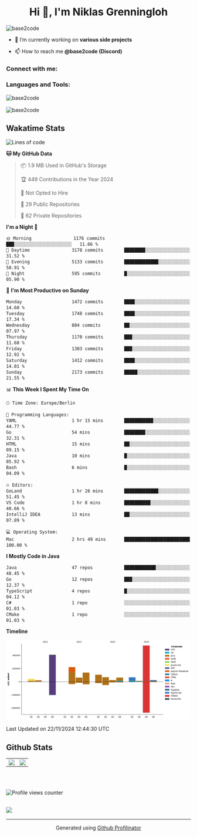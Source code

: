 <h1 align="center">Hi 👋, I'm Niklas Grenningloh</h1>
<!-- <h3 align="center">A passionate backend developer from Germany</h3> -->

<p align="left"> <img src="https://komarev.com/ghpvc/?username=base2code&label=Profile%20views&color=0e75b6&style=flat" alt="base2code" /> </p>

- 🔭 I’m currently working on **various side projects**

- 📫 How to reach me **@base2code (Discord)**

<h3 align="left">Connect with me:</h3>
<p align="left">
</p>

<h3 align="left">Languages and Tools:</h3>
<!-- <p align="left"> <a href="https://aws.amazon.com" target="_blank" rel="noreferrer"> <img src="https://raw.githubusercontent.com/devicons/devicon/master/icons/amazonwebservices/amazonwebservices-original-wordmark.svg" alt="aws" width="40" height="40"/> </a> <a href="https://www.gnu.org/software/bash/" target="_blank" rel="noreferrer"> <img src="https://www.vectorlogo.zone/logos/gnu_bash/gnu_bash-icon.svg" alt="bash" width="40" height="40"/> </a> <a href="https://dart.dev" target="_blank" rel="noreferrer"> <img src="https://www.vectorlogo.zone/logos/dartlang/dartlang-icon.svg" alt="dart" width="40" height="40"/> </a> <a href="https://www.docker.com/" target="_blank" rel="noreferrer"> <img src="https://raw.githubusercontent.com/devicons/devicon/master/icons/docker/docker-original-wordmark.svg" alt="docker" width="40" height="40"/> </a> <a href="https://www.elastic.co" target="_blank" rel="noreferrer"> <img src="https://www.vectorlogo.zone/logos/elastic/elastic-icon.svg" alt="elasticsearch" width="40" height="40"/> </a> <a href="https://www.figma.com/" target="_blank" rel="noreferrer"> <img src="https://www.vectorlogo.zone/logos/figma/figma-icon.svg" alt="figma" width="40" height="40"/> </a> <a href="https://flutter.dev" target="_blank" rel="noreferrer"> <img src="https://www.vectorlogo.zone/logos/flutterio/flutterio-icon.svg" alt="flutter" width="40" height="40"/> </a> <a href="https://cloud.google.com" target="_blank" rel="noreferrer"> <img src="https://www.vectorlogo.zone/logos/google_cloud/google_cloud-icon.svg" alt="gcp" width="40" height="40"/> </a> <a href="https://git-scm.com/" target="_blank" rel="noreferrer"> <img src="https://www.vectorlogo.zone/logos/git-scm/git-scm-icon.svg" alt="git" width="40" height="40"/> </a> <a href="https://golang.org" target="_blank" rel="noreferrer"> <img src="https://raw.githubusercontent.com/devicons/devicon/master/icons/go/go-original.svg" alt="go" width="40" height="40"/> </a> <a href="https://grafana.com" target="_blank" rel="noreferrer"> <img src="https://www.vectorlogo.zone/logos/grafana/grafana-icon.svg" alt="grafana" width="40" height="40"/> </a> <a href="https://www.java.com" target="_blank" rel="noreferrer"> <img src="https://raw.githubusercontent.com/devicons/devicon/master/icons/java/java-original.svg" alt="java" width="40" height="40"/> </a> <a href="https://www.jenkins.io" target="_blank" rel="noreferrer"> <img src="https://www.vectorlogo.zone/logos/jenkins/jenkins-icon.svg" alt="jenkins" width="40" height="40"/> </a> <a href="https://www.linux.org/" target="_blank" rel="noreferrer"> <img src="https://raw.githubusercontent.com/devicons/devicon/master/icons/linux/linux-original.svg" alt="linux" width="40" height="40"/> </a> <a href="https://mariadb.org/" target="_blank" rel="noreferrer"> <img src="https://www.vectorlogo.zone/logos/mariadb/mariadb-icon.svg" alt="mariadb" width="40" height="40"/> </a> <a href="https://www.mongodb.com/" target="_blank" rel="noreferrer"> <img src="https://raw.githubusercontent.com/devicons/devicon/master/icons/mongodb/mongodb-original-wordmark.svg" alt="mongodb" width="40" height="40"/> </a> <a href="https://www.mysql.com/" target="_blank" rel="noreferrer"> <img src="https://raw.githubusercontent.com/devicons/devicon/master/icons/mysql/mysql-original-wordmark.svg" alt="mysql" width="40" height="40"/> </a> <a href="https://www.nginx.com" target="_blank" rel="noreferrer"> <img src="https://raw.githubusercontent.com/devicons/devicon/master/icons/nginx/nginx-original.svg" alt="nginx" width="40" height="40"/> </a> <a href="https://www.postgresql.org" target="_blank" rel="noreferrer"> <img src="https://raw.githubusercontent.com/devicons/devicon/master/icons/postgresql/postgresql-original-wordmark.svg" alt="postgresql" width="40" height="40"/> </a> <a href="https://www.python.org" target="_blank" rel="noreferrer"> <img src="https://raw.githubusercontent.com/devicons/devicon/master/icons/python/python-original.svg" alt="python" width="40" height="40"/> </a> <a href="https://redis.io" target="_blank" rel="noreferrer"> <img src="https://raw.githubusercontent.com/devicons/devicon/master/icons/redis/redis-original-wordmark.svg" alt="redis" width="40" height="40"/> </a> <a href="https://spring.io/" target="_blank" rel="noreferrer"> <img src="https://www.vectorlogo.zone/logos/springio/springio-icon.svg" alt="spring" width="40" height="40"/> </a> <a href="https://www.sqlite.org/" target="_blank" rel="noreferrer"> <img src="https://www.vectorlogo.zone/logos/sqlite/sqlite-icon.svg" alt="sqlite" width="40" height="40"/> </a> <a href="https://www.tensorflow.org" target="_blank" rel="noreferrer"> <img src="https://www.vectorlogo.zone/logos/tensorflow/tensorflow-icon.svg" alt="tensorflow" width="40" height="40"/> </a> </p> -->

<p><img align="center" src="https://github-readme-stats.vercel.app/api/top-langs?username=base2code&show_icons=true&locale=en&layout=compact" alt="base2code" /></p>

<p><img align="center" src="https://github-readme-streak-stats.herokuapp.com/?user=base2code&" alt="base2code" /></p>

## Wakatime Stats

<!--START_SECTION:waka-->
![Lines of code](https://img.shields.io/badge/From%20Hello%20World%20I%27ve%20Written-1.8%20million%20lines%20of%20code-blue)

**🐱 My GitHub Data** 

> 📦 1.9 MB Used in GitHub's Storage 
 > 
> 🏆 449 Contributions in the Year 2024
 > 
> 🚫 Not Opted to Hire
 > 
> 📜 29 Public Repositories 
 > 
> 🔑 62 Private Repositories 
 > 
**I'm a Night 🦉** 

```text
🌞 Morning                1176 commits        ███░░░░░░░░░░░░░░░░░░░░░░   11.66 % 
🌆 Daytime                3178 commits        ████████░░░░░░░░░░░░░░░░░   31.52 % 
🌃 Evening                5133 commits        █████████████░░░░░░░░░░░░   50.91 % 
🌙 Night                  595 commits         █░░░░░░░░░░░░░░░░░░░░░░░░   05.90 % 
```
📅 **I'm Most Productive on Sunday** 

```text
Monday                   1472 commits        ████░░░░░░░░░░░░░░░░░░░░░   14.60 % 
Tuesday                  1748 commits        ████░░░░░░░░░░░░░░░░░░░░░   17.34 % 
Wednesday                804 commits         ██░░░░░░░░░░░░░░░░░░░░░░░   07.97 % 
Thursday                 1170 commits        ███░░░░░░░░░░░░░░░░░░░░░░   11.60 % 
Friday                   1303 commits        ███░░░░░░░░░░░░░░░░░░░░░░   12.92 % 
Saturday                 1412 commits        ████░░░░░░░░░░░░░░░░░░░░░   14.01 % 
Sunday                   2173 commits        █████░░░░░░░░░░░░░░░░░░░░   21.55 % 
```


📊 **This Week I Spent My Time On** 

```text
🕑︎ Time Zone: Europe/Berlin

💬 Programming Languages: 
YAML                     1 hr 15 mins        ███████████░░░░░░░░░░░░░░   44.77 % 
Go                       54 mins             ████████░░░░░░░░░░░░░░░░░   32.31 % 
HTML                     15 mins             ██░░░░░░░░░░░░░░░░░░░░░░░   09.15 % 
Java                     10 mins             █░░░░░░░░░░░░░░░░░░░░░░░░   05.92 % 
Bash                     6 mins              █░░░░░░░░░░░░░░░░░░░░░░░░   04.09 % 

🔥 Editors: 
GoLand                   1 hr 26 mins        █████████████░░░░░░░░░░░░   51.45 % 
VS Code                  1 hr 8 mins         ██████████░░░░░░░░░░░░░░░   40.66 % 
IntelliJ IDEA            13 mins             ██░░░░░░░░░░░░░░░░░░░░░░░   07.89 % 

💻 Operating System: 
Mac                      2 hrs 49 mins       █████████████████████████   100.00 % 
```

**I Mostly Code in Java** 

```text
Java                     47 repos            ████████████░░░░░░░░░░░░░   48.45 % 
Go                       12 repos            ███░░░░░░░░░░░░░░░░░░░░░░   12.37 % 
TypeScript               4 repos             █░░░░░░░░░░░░░░░░░░░░░░░░   04.12 % 
C#                       1 repo              ░░░░░░░░░░░░░░░░░░░░░░░░░   01.03 % 
CMake                    1 repo              ░░░░░░░░░░░░░░░░░░░░░░░░░   01.03 % 
```



**Timeline**

![Lines of Code chart](https://raw.githubusercontent.com/base2code/base2code/main/assets/bar_graph.png)


 Last Updated on 22/11/2024 12:44:30 UTC
<!--END_SECTION:waka-->


## Github Stats  
<table><tr><td valign="top" width="50%">

<img src="https://github-readme-stats.vercel.app/api?username=base2code&show_icons=true&count_private=true&hide_border=true" align="left" style="width: 100%" />

</td><td valign="top" width="50%">

<img src="https://github-readme-stats.vercel.app/api/top-langs/?username=base2code&hide_border=true&layout=compact" align="left" style="width: 100%" />

</td></tr></table>  

<br/>  

  

<br/>  

![Profile views counter](https://komarev.com/ghpvc/?username=base2code&&style=flat-square)  
  

<br/>  

<div>
            <a href="https://paypal.me/niklasgrenningloh" target="_blank" style="display: inline-block;">
                <img
                    src="https://img.shields.io/badge/Donate-PayPal-blue.svg?style=flat-square" 
                    align="left"
                />
            </a>
<br />

----
<div align="center">Generated using <a href="https://profilinator.rishav.dev/" target="_blank">Github Profilinator</a></div>
